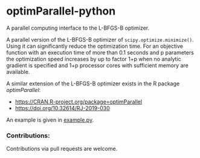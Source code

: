 # optimParallel-python
A parallel computing interface to the L-BFGS-B optimizer.

A parallel version of the L-BFGS-B optimizer of `scipy.optimize.minimize()`.
Using it can significantly reduce the optimization time. For an objective
function with an execution time of more than 0.1 seconds and p parameters
the optimization speed increases by up to factor 1+p when no analytic
gradient is specified and 1+p processor cores with sufficient memory
are available. 

A similar extension of the L-BFGS-B optimizer exists in the R package *optimParallel*:
- https://CRAN.R-project.org/package=optimParallel 
- https://doi.org/10.32614/RJ-2019-030

An example is given in [example.py](example.py). 

### Contributions:
Contributions via pull requests are welcome. 
